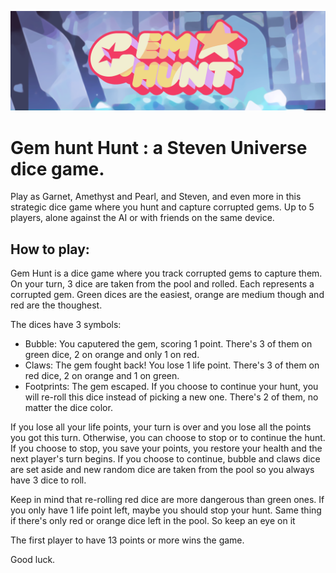 ![Gem Hunt banner](doc/readme-banner.png "Gem Hunt banner")

# Gem hunt Hunt : a Steven Universe dice game.

Play as Garnet, Amethyst and Pearl, and Steven, and even more in this strategic dice game where you hunt and capture corrupted gems. Up to 5 players, alone against the AI or with friends on the same device.

## How to play:

Gem Hunt is a dice game where you track corrupted gems to capture them. On your turn, 3 dice are taken from the pool and rolled. Each represents a corrupted gem. Green dices are the easiest, orange are medium though and red are the thoughest.

The dices have 3 symbols:

- Bubble: You caputered the gem, scoring 1 point. There's 3 of them on green dice, 2 on orange and only 1 on red.
- Claws: The gem fought back! You lose 1 life point. There's 3 of them on red dice, 2 on orange and 1 on green.
- Footprints: The gem escaped. If you choose to continue your hunt, you will re-roll this dice instead of picking a new one. There's 2 of them, no matter the dice color.

If you lose all your life points, your turn is over and you lose all the points you got this turn. Otherwise, you can choose to stop or to continue the hunt. If you choose to stop, you save your points, you restore your health and the next player's turn begins. If you choose to continue, bubble and claws dice are set aside and new random dice are taken from the pool so you always have 3 dice to roll.

Keep in mind that re-rolling red dice are more dangerous than green ones. If you only have 1 life point left, maybe you should stop your hunt. Same thing if there's only red or orange dice left in the pool. So keep an eye on it

The first player to have 13 points or more wins the game.

Good luck.
